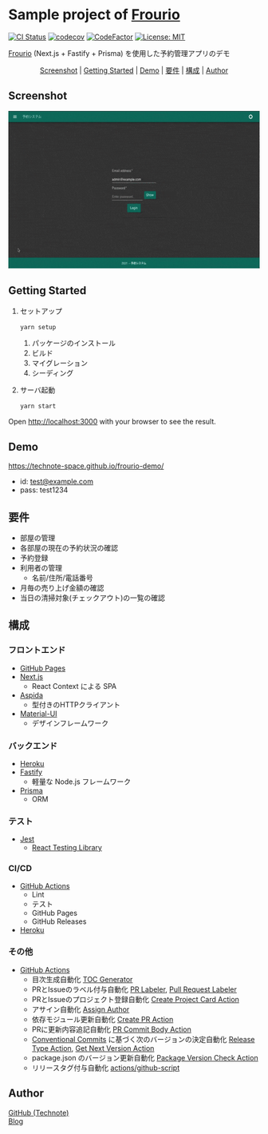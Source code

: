 # Sample project of [Frourio](https://github.com/frouriojs/frourio)

[![CI Status](https://github.com/technote-space/frourio-demo/workflows/CI/badge.svg)](https://github.com/technote-space/frourio-demo/actions)
[![codecov](https://codecov.io/gh/technote-space/frourio-demo/branch/main/graph/badge.svg)](https://codecov.io/gh/technote-space/frourio-demo)
[![CodeFactor](https://www.codefactor.io/repository/github/technote-space/frourio-demo/badge)](https://www.codefactor.io/repository/github/technote-space/frourio-demo)
[![License: MIT](https://img.shields.io/badge/License-MIT-blue.svg)](https://github.com/technote-space/frourio-demo/blob/main/LICENSE)

[Frourio](https://github.com/frouriojs/frourio) (Next.js + Fastify + Prisma) を使用した予約管理アプリのデモ

<!-- START doctoc generated TOC please keep comment here to allow auto update -->
<!-- DON'T EDIT THIS SECTION, INSTEAD RE-RUN doctoc TO UPDATE -->
<!-- param::isFolding::false:: -->
<!-- param::isNotitle::true:: -->
<!-- param::isCustomMode::true:: -->

<p align="center">
<a href="#screenshot">Screenshot</a>
<span>|</span>
<a href="#getting-started">Getting Started</a>
<span>|</span>
<a href="#demo">Demo</a>
<span>|</span>
<a href="#%E8%A6%81%E4%BB%B6">要件</a>
<span>|</span>
<a href="#%E6%A7%8B%E6%88%90">構成</a>
<span>|</span>
<a href="#author">Author</a>
</p>

<!-- END doctoc generated TOC please keep comment here to allow auto update -->

## Screenshot

![screenshot](https://raw.githubusercontent.com/technote-space/frourio-demo/images/screenshot.gif)

## Getting Started

1. セットアップ
   ```bash
   yarn setup
   ```

    1. パッケージのインストール
    1. ビルド
    1. マイグレーション
    1. シーディング
    

2. サーバ起動
   ```bash
   yarn start
   ```

Open [http://localhost:3000](http://localhost:3000) with your browser to see the result.

## Demo

https://technote-space.github.io/frourio-demo/

* id: test@example.com
* pass: test1234

## 要件

* 部屋の管理
* 各部屋の現在の予約状況の確認
* 予約登録
* 利用者の管理
    * 名前/住所/電話番号
* 月毎の売り上げ金額の確認
* 当日の清掃対象(チェックアウト)の一覧の確認

## 構成

### フロントエンド

* [GitHub Pages](https://docs.github.com/ja/github/working-with-github-pages/about-github-pages)
* [Next.js](https://nextjs.org/)
    * React Context による SPA
* [Aspida](https://github.com/aspida/aspida)
    * 型付きのHTTPクライアント
* [Material-UI](https://material-ui.com/)
    * デザインフレームワーク

### バックエンド

* [Heroku](https://jp.heroku.com/)
* [Fastify](https://www.fastify.io/)
    * 軽量な Node.js フレームワーク
* [Prisma](https://www.prisma.io/)
    * ORM

### テスト

* [Jest](https://jestjs.io/ja/)
    * [React Testing Library](https://testing-library.com/docs/react-testing-library/intro/)

### CI/CD

* [GitHub Actions](https://github.co.jp/features/actions)
    * Lint
    * テスト
    * GitHub Pages
    * GitHub Releases
* [Heroku](https://jp.heroku.com/)

### その他

* [GitHub Actions](https://github.co.jp/features/actions)
    * 目次生成自動化 [TOC Generator](https://github.com/technote-space/toc-generator)
    * PRとIssueのラベル付与自動化 [PR Labeler](https://github.com/TimonVS/pr-labeler-action), [Pull Request Labeler](https://github.com/actions/labeler)
    * PRとIssueのプロジェクト登録自動化 [Create Project Card Action](https://github.com/technote-space/create-project-card-action)
    * アサイン自動化 [Assign Author](https://github.com/technote-space/assign-author)
    * 依存モジュール更新自動化 [Create PR Action](https://github.com/technote-space/create-pr-action)
    * PRに更新内容追記自動化 [PR Commit Body Action](https://github.com/technote-space/pr-commit-body-action)
    * [Conventional Commits](https://www.conventionalcommits.org/ja/v1.0.0-beta.4/) に基づく次のバージョンの決定自動化 [Release Type Action](https://github.com/technote-space/release-type-action), [Get Next Version Action](https://github.com/technote-space/get-next-version-action)
    * package.json のバージョン更新自動化 [Package Version Check Action](https://github.com/technote-space/package-version-check-action)
    * リリースタグ付与自動化 [actions/github-script](https://github.com/actions/github-script)

## Author

[GitHub (Technote)](https://github.com/technote-space)  
[Blog](https://technote.space)
